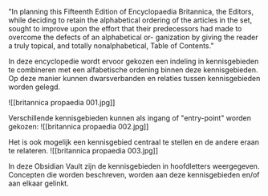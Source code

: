 "In planning this Fifteenth Edition of Encyclopaedia Britannica, the Editors, while deciding to retain the alphabetical ordering of the articles in the set, sought to improve upon the effort that their predecessors had made to overcome the defects of an alphabetical or- ganization by giving the reader a truly topical, and totally nonalphabetical, Table of Contents."

In deze encyclopedie wordt ervoor gekozen een indeling in kennisgebieden te combineren met een alfabetische ordening binnen deze kennisgebieden.
Op deze manier kunnen dwarsverbanden en relaties tussen kennisgebieden worden gelegd.


![[britannica propaedia 001.jpg]]

Verschillende kennisgebieden kunnen als ingang of "entry-point" worden gekozen: 
![[britannica propaedia 002.jpg]]

Het is ook mogelijk een kennisgebied centraal te stellen en de andere eraan te relateren.
![[britannica propaedia 003.jpg]]

In deze Obsidian Vault zijn de kennisgebieden in hoofdletters weergegeven.
Concepten die worden beschreven, worden aan deze kennisgebieden en/of aan elkaar gelinkt.
